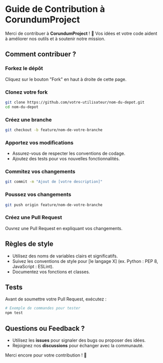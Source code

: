 # Guide de Contribution à CorundumProject

Merci de contribuer à **CorundumProject** ! 🎉 Vos idées et votre code aident à améliorer nos outils et à soutenir notre mission.

## Comment contribuer ?

### Forkez le dépôt

Cliquez sur le bouton "Fork" en haut à droite de cette page.

### Clonez votre fork

```bash
git clone https://github.com/votre-utilisateur/nom-du-depot.git
cd nom-du-depot
```

### Créez une branche

```bash
git checkout -b feature/nom-de-votre-branche
```

### Apportez vos modifications

- Assurez-vous de respecter les conventions de codage.
- Ajoutez des tests pour vos nouvelles fonctionnalités.

### Commitez vos changements

```bash
git commit -m "Ajout de [votre description]"
```

### Poussez vos changements

```bash
git push origin feature/nom-de-votre-branche
```

### Créez une Pull Request

Ouvrez une Pull Request en expliquant vos changements.

## Règles de style

- Utilisez des noms de variables clairs et significatifs.
- Suivez les conventions de style pour [le langage X] (ex. Python : PEP 8, JavaScript : ESLint).
- Documentez vos fonctions et classes.

## Tests

Avant de soumettre votre Pull Request, exécutez :
```bash
# Exemple de commandes pour tester
npm test
```

## Questions ou Feedback ?

- Utilisez les **issues** pour signaler des bugs ou proposer des idées.
- Rejoignez nos **discussions** pour échanger avec la communauté.

Merci encore pour votre contribution ! 🚀
